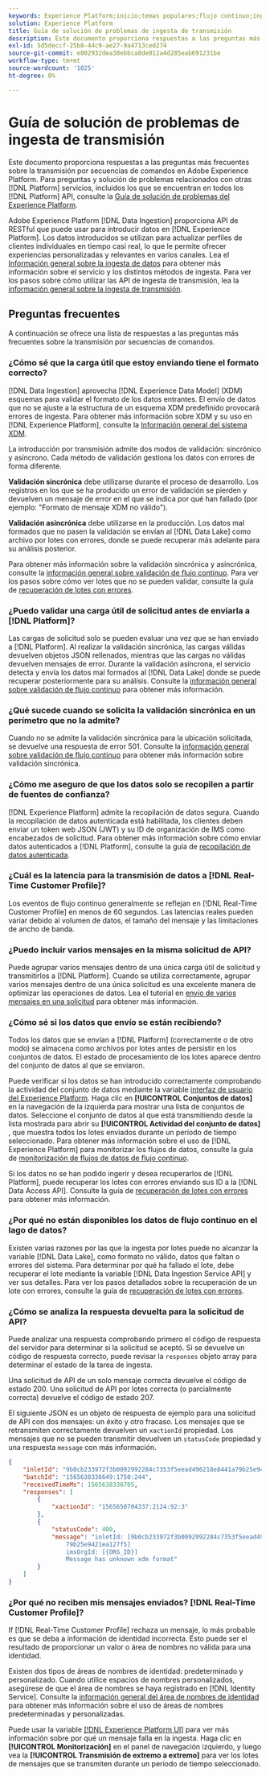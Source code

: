 ```yaml
---
keywords: Experience Platform;inicio;temas populares;flujo continuo;ingesta de transmisión;solución de problemas;solución de problemas de ingesta de transmisión;preguntas frecuentes sobre ingesta de transmisión;preguntas frecuentes sobre transmisión;faq;
solution: Experience Platform
title: Guía de solución de problemas de ingesta de transmisión
description: Este documento proporciona respuestas a las preguntas más frecuentes sobre la transmisión por secuencias de comandos en Adobe Experience Platform.
exl-id: 5d5deccf-25b8-44c9-ae27-9a4713ced274
source-git-commit: e802932dea38ebbca8de012a4d285eab691231be
workflow-type: tm+mt
source-wordcount: '1025'
ht-degree: 0%

---
```


# Guía de solución de problemas de ingesta de transmisión

Este documento proporciona respuestas a las preguntas más frecuentes sobre la transmisión por secuencias de comandos en Adobe Experience Platform. Para preguntas y solución de problemas relacionados con otras [!DNL Platform] servicios, incluidos los que se encuentran en todos los [!DNL Platform] API, consulte la [Guía de solución de problemas del Experience Platform](../../landing/troubleshooting.md).

Adobe Experience Platform [!DNL Data Ingestion] proporciona API de RESTful que puede usar para introducir datos en [!DNL Experience Platform]. Los datos introducidos se utilizan para actualizar perfiles de clientes individuales en tiempo casi real, lo que le permite ofrecer experiencias personalizadas y relevantes en varios canales. Lea el [Información general sobre la ingesta de datos](../home.md) para obtener más información sobre el servicio y los distintos métodos de ingesta. Para ver los pasos sobre cómo utilizar las API de ingesta de transmisión, lea la [información general sobre la ingesta de transmisión](../streaming-ingestion/overview.md).

## Preguntas frecuentes

A continuación se ofrece una lista de respuestas a las preguntas más frecuentes sobre la transmisión por secuencias de comandos.

### ¿Cómo sé que la carga útil que estoy enviando tiene el formato correcto?

[!DNL Data Ingestion] aprovecha [!DNL Experience Data Model] (XDM) esquemas para validar el formato de los datos entrantes. El envío de datos que no se ajuste a la estructura de un esquema XDM predefinido provocará errores de ingesta. Para obtener más información sobre XDM y su uso en [!DNL Experience Platform], consulte la [Información general del sistema XDM](../../xdm/home.md).

La introducción por transmisión admite dos modos de validación: sincrónico y asíncrono. Cada método de validación gestiona los datos con errores de forma diferente.

**Validación sincrónica** debe utilizarse durante el proceso de desarrollo. Los registros en los que se ha producido un error de validación se pierden y devuelven un mensaje de error en el que se indica por qué han fallado (por ejemplo: &quot;Formato de mensaje XDM no válido&quot;).

**Validación asincrónica** debe utilizarse en la producción. Los datos mal formados que no pasen la validación se envían al [!DNL Data Lake] como archivo por lotes con errores, donde se puede recuperar más adelante para su análisis posterior.

Para obtener más información sobre la validación sincrónica y asincrónica, consulte la [información general sobre validación de flujo continuo](../quality/streaming-validation.md). Para ver los pasos sobre cómo ver lotes que no se pueden validar, consulte la guía de [recuperación de lotes con errores](../quality/retrieve-failed-batches.md).

### ¿Puedo validar una carga útil de solicitud antes de enviarla a [!DNL Platform]?

Las cargas de solicitud solo se pueden evaluar una vez que se han enviado a [!DNL Platform]. Al realizar la validación sincrónica, las cargas válidas devuelven objetos JSON rellenados, mientras que las cargas no válidas devuelven mensajes de error. Durante la validación asíncrona, el servicio detecta y envía los datos mal formados al [!DNL Data Lake] donde se puede recuperar posteriormente para su análisis. Consulte la [información general sobre validación de flujo continuo](../quality/streaming-validation.md) para obtener más información.

### ¿Qué sucede cuando se solicita la validación sincrónica en un perímetro que no la admite?

Cuando no se admite la validación sincrónica para la ubicación solicitada, se devuelve una respuesta de error 501. Consulte la [información general sobre validación de flujo continuo](../quality/streaming-validation.md) para obtener más información sobre validación sincrónica.

### ¿Cómo me aseguro de que los datos solo se recopilen a partir de fuentes de confianza?

[!DNL Experience Platform] admite la recopilación de datos segura. Cuando la recopilación de datos autenticada está habilitada, los clientes deben enviar un token web JSON (JWT) y su ID de organización de IMS como encabezados de solicitud. Para obtener más información sobre cómo enviar datos autenticados a [!DNL Platform], consulte la guía de [recopilación de datos autenticada](../tutorials/create-authenticated-streaming-connection.md).

### ¿Cuál es la latencia para la transmisión de datos a [!DNL Real-Time Customer Profile]?

Los eventos de flujo continuo generalmente se reflejan en [!DNL Real-Time Customer Profile] en menos de 60 segundos. Las latencias reales pueden variar debido al volumen de datos, el tamaño del mensaje y las limitaciones de ancho de banda.

### ¿Puedo incluir varios mensajes en la misma solicitud de API?

Puede agrupar varios mensajes dentro de una única carga útil de solicitud y transmitirlos a [!DNL Platform]. Cuando se utiliza correctamente, agrupar varios mensajes dentro de una única solicitud es una excelente manera de optimizar las operaciones de datos. Lea el tutorial en [envío de varios mensajes en una solicitud](../tutorials/streaming-multiple-messages.md) para obtener más información.

### ¿Cómo sé si los datos que envío se están recibiendo?

Todos los datos que se envían a [!DNL Platform] (correctamente o de otro modo) se almacena como archivos por lotes antes de persistir en los conjuntos de datos. El estado de procesamiento de los lotes aparece dentro del conjunto de datos al que se enviaron.

Puede verificar si los datos se han introducido correctamente comprobando la actividad del conjunto de datos mediante la variable [interfaz de usuario del Experience Platform](https://platform.adobe.com). Haga clic en **[!UICONTROL Conjuntos de datos]** en la navegación de la izquierda para mostrar una lista de conjuntos de datos. Seleccione el conjunto de datos al que está transmitiendo desde la lista mostrada para abrir su **[!UICONTROL Actividad del conjunto de datos]** , que muestra todos los lotes enviados durante un período de tiempo seleccionado. Para obtener más información sobre el uso de [!DNL Experience Platform] para monitorizar los flujos de datos, consulte la guía de [monitorización de flujos de datos de flujo continuo](../quality/monitor-data-ingestion.md).

Si los datos no se han podido ingerir y desea recuperarlos de [!DNL Platform], puede recuperar los lotes con errores enviando sus ID a la [!DNL Data Access API]. Consulte la guía de [recuperación de lotes con errores](../quality/retrieve-failed-batches.md) para obtener más información.

### ¿Por qué no están disponibles los datos de flujo continuo en el lago de datos?

Existen varias razones por las que la ingesta por lotes puede no alcanzar la variable [!DNL Data Lake], como formato no válido, datos que faltan o errores del sistema. Para determinar por qué ha fallado el lote, debe recuperar el lote mediante la variable [!DNL Data Ingestion Service API] y ver sus detalles. Para ver los pasos detallados sobre la recuperación de un lote con errores, consulte la guía de [recuperación de lotes con errores](../quality/retrieve-failed-batches.md).

### ¿Cómo se analiza la respuesta devuelta para la solicitud de API?

Puede analizar una respuesta comprobando primero el código de respuesta del servidor para determinar si la solicitud se aceptó. Si se devuelve un código de respuesta correcto, puede revisar la `responses` objeto array para determinar el estado de la tarea de ingesta.

Una solicitud de API de un solo mensaje correcta devuelve el código de estado 200. Una solicitud de API por lotes correcta (o parcialmente correcta) devuelve el código de estado 207.

El siguiente JSON es un objeto de respuesta de ejemplo para una solicitud de API con dos mensajes: un éxito y otro fracaso. Los mensajes que se retransmiten correctamente devuelven un `xactionId` propiedad. Los mensajes que no se pueden transmitir devuelven un `statusCode` propiedad y una respuesta `message` con más información.

```JSON
{
    "inletId": "9b0cb233972f3b0092992284c7353f5eead496218e8441a79b25e9421ea127f5",
    "batchId": "1565638336649:1750:244",
    "receivedTimeMs": 1565638336705,
    "responses": [
        {
            "xactionId": "1565650704337:2124:92:3"
        },
        {
            "statusCode": 400,
            "message": "inletId: [9b0cb233972f3b0092992284c7353f5eead496218e8441a
                79b25e9421ea127f5] 
                imsOrgId: [{ORG_ID}] 
                Message has unknown xdm format"
        }
    ]
}
```

### ¿Por qué no reciben mis mensajes enviados? [!DNL Real-Time Customer Profile]?

If [!DNL Real-Time Customer Profile] rechaza un mensaje, lo más probable es que se deba a información de identidad incorrecta. Esto puede ser el resultado de proporcionar un valor o área de nombres no válida para una identidad.

Existen dos tipos de áreas de nombres de identidad: predeterminado y personalizado. Cuando utilice espacios de nombres personalizados, asegúrese de que el área de nombres se haya registrado en [!DNL Identity Service]. Consulte la [información general del área de nombres de identidad](../../identity-service/namespaces.md) para obtener más información sobre el uso de áreas de nombres predeterminadas y personalizadas.

Puede usar la variable [[!DNL Experience Platform UI]](https://platform.adobe.com) para ver más información sobre por qué un mensaje falla en la ingesta. Haga clic en **[!UICONTROL Monitorización]** en el panel de navegación izquierdo, y luego vea la **[!UICONTROL Transmisión de extremo a extremo]** para ver los lotes de mensajes que se transmiten durante un período de tiempo seleccionado.
